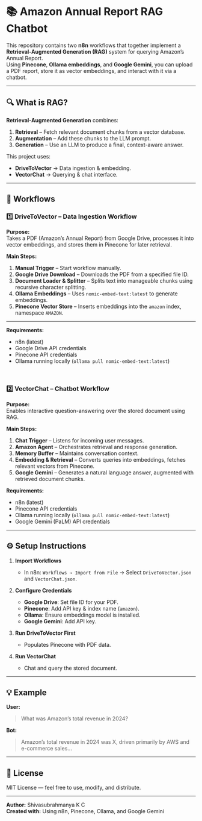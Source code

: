 # 📚 Amazon Annual Report RAG Chatbot

This repository contains two **n8n** workflows that together implement a **Retrieval-Augmented Generation (RAG)** system for querying Amazon’s Annual Report.  
Using **Pinecone**, **Ollama embeddings**, and **Google Gemini**, you can upload a PDF report, store it as vector embeddings, and interact with it via a chatbot.

---

## 🔍 What is RAG?
**Retrieval-Augmented Generation** combines:
1. **Retrieval** – Fetch relevant document chunks from a vector database.
2. **Augmentation** – Add these chunks to the LLM prompt.
3. **Generation** – Use an LLM to produce a final, context-aware answer.

This project uses:
- **DriveToVector** → Data ingestion & embedding.
- **VectorChat** → Querying & chat interface.

---

## 📂 Workflows

### **1️⃣ DriveToVector** – Data Ingestion Workflow
**Purpose:**  
Takes a PDF (Amazon’s Annual Report) from Google Drive, processes it into vector embeddings, and stores them in Pinecone for later retrieval.

**Main Steps:**
1. **Manual Trigger** – Start workflow manually.
2. **Google Drive Download** – Downloads the PDF from a specified file ID.
3. **Document Loader & Splitter** – Splits text into manageable chunks using recursive character splitting.
4. **Ollama Embeddings** – Uses `nomic-embed-text:latest` to generate embeddings.
5. **Pinecone Vector Store** – Inserts embeddings into the `amazon` index, namespace `AMAZON`.

---

**Requirements:**
- n8n (latest)
- Google Drive API credentials
- Pinecone API credentials
- Ollama running locally (`ollama pull nomic-embed-text:latest`)

<br>

### **2️⃣ VectorChat** – Chatbot Workflow
**Purpose:**  
Enables interactive question-answering over the stored document using RAG.

**Main Steps:**
1. **Chat Trigger** – Listens for incoming user messages.
2. **Amazon Agent** – Orchestrates retrieval and response generation.
3. **Memory Buffer** – Maintains conversation context.
4. **Embedding & Retrieval** – Converts queries into embeddings, fetches relevant vectors from Pinecone.
5. **Google Gemini** – Generates a natural language answer, augmented with retrieved document chunks.

**Requirements:**
- n8n (latest)
- Pinecone API credentials
- Ollama running locally (`ollama pull nomic-embed-text:latest`)
- Google Gemini (PaLM) API credentials

---

## ⚙️ Setup Instructions

1. **Import Workflows**  
   - In n8n: `Workflows → Import from File` → Select `DriveToVector.json` and `VectorChat.json`.

2. **Configure Credentials**  
   - **Google Drive**: Set file ID for your PDF.  
   - **Pinecone**: Add API key & index name (`amazon`).  
   - **Ollama**: Ensure embeddings model is installed.  
   - **Google Gemini**: Add API key.

3. **Run DriveToVector First**  
   - Populates Pinecone with PDF data.

4. **Run VectorChat**  
   - Chat and query the stored document.

---

## 💡 Example

**User:**  
> What was Amazon’s total revenue in 2024?

**Bot:**  
> Amazon’s total revenue in 2024 was X, driven primarily by AWS and e-commerce sales...

---

## 📜 License
MIT License — feel free to use, modify, and distribute.

---

**Author:** Shivasubrahmanya K C  
**Created with:** Using n8n, Pinecone, Ollama, and Google Gemini
